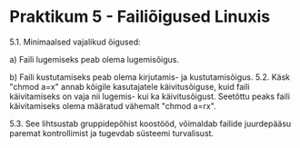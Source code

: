 # Praktikum 5 - Failiõigused Linuxis


5.1. Minimaalsed vajalikud õigused:

a) Faili lugemiseks peab olema lugemisõigus.

b) Faili kustutamiseks peab olema kirjutamis- ja kustutamisõigus.
5.2. Käsk "chmod a=x" annab kõigile kasutajatele käivitusõiguse, kuid faili käivitamiseks on vaja nii lugemis- kui ka käivitusõigust. Seetõttu peaks faili käivitamiseks olema määratud vähemalt "chmod a=rx".

5.3. See lihtsustab gruppidepõhist koostööd, võimaldab failide juurdepääsu paremat kontrollimist ja tugevdab süsteemi turvalisust.

